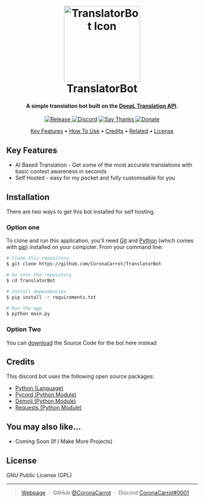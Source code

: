 <h1 align="center">
  <br>
  <img src="https://static.deepl.com/img/logo/deepl-logo-blue.svg" alt="TranslatorBot Icon" width="200">
  <br>
  TranslatorBot
  <br>
</h1>

<h4 align="center">A simple translation bot built on the <a href="https://www.deepl.com/" target="_blank">DeepL Translation API</a>.</h4>

<p align="center">
  <a href="https://discord.gg/WvShyptJTX">
    <img src="https://img.shields.io/github/v/release/CoronaCarrot/TranslatorBot?display_name=tag"
         alt="Release">
  </a>
  <a href="https://gitter.im/amitmerchant1990/electron-markdownify"><img src="https://img.shields.io/discord/894518393598799932" alt="Discord"></a>
  <a href="https://saythanks.io/to/CoronaCarrot">
      <img src="https://img.shields.io/badge/Say%20Thanks-!-1EAEDB.svg" alt="Say Thanks">
  </a>
  <a href="https://www.paypal.com/donate?hosted_button_id=BPNVVEXNAUAZQ">
    <img src="https://img.shields.io/badge/%24-donate-ff69b4" alt="Donate">
  </a>
</p>

<p align="center">
  <a href="#key-features">Key Features</a> •
  <a href="#Installation">How To Use</a> •
  <a href="#credits">Credits</a> •
  <a href="#related">Related</a> •
  <a href="#license">License</a>
</p>


## Key Features

* AI Based Translation - Get some of the most accurate translations with basic context awareness in seconds
* Self Hosted  - easy for my pocket and fully customisable for you

## Installation

There are two ways to get this bot installed for self hosting.

### Option one

To clone and run this application, you'll need [Git](https://git-scm.com) and [Python](https://www.python.org/downloads/) (which comes with [pip](https://pip.pypa.io/en/stable/)) installed on your computer. From your command line:

```bash
# Clone this repository
$ git clone https://github.com/CoronaCarrot/TranslatorBot

# Go into the repository
$ cd TranslatorBot

# Install dependencies
$ pip install -r requirements.txt

# Run the app
$ python main.py
```

### Option Two

You can [download](https://github.com/CoronaCarrot/TranslatorBot/releases) the Source Code for the bot here instead

## Credits

This discord bot uses the following open source packages:

- [Python (Language)](https://www.python.org/)
- [Pycord (Python Module)](https://github.com/Pycord-Development/pycord)
- [Demoji (Python Module)](https://github.com/bsolomon1124/demoji)
- [Requests (Python Module)](https://github.com/psf/requests)



## You may also like...

- Coming Soon (If I Make More Projects)

## License

GNU Public License (GPL)

---

> [Webpage](https://coronacarrot.github.io/WeatherBot/) &nbsp;&middot;&nbsp;
> GitHub [@CoronaCarrot](https://github.com/CoronaCarrot) &nbsp;&middot;&nbsp;
> Discord [CoronaCarrot#0001](https://discord.com)
